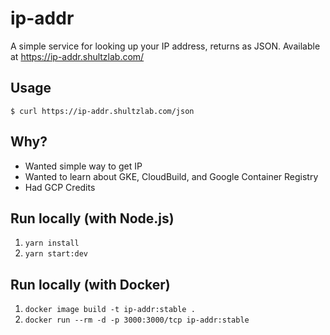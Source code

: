 # ip-addr

A simple service for looking up your IP address, returns as JSON. Available at https://ip-addr.shultzlab.com/

## Usage

```
$ curl https://ip-addr.shultzlab.com/json
```

## Why?

* Wanted simple way to get IP
* Wanted to learn about GKE, CloudBuild, and Google Container Registry
* Had GCP Credits

## Run locally (with Node.js)

1. `yarn install`
2. `yarn start:dev`

## Run locally (with Docker)

1. `docker image build -t ip-addr:stable .`
2. `docker run --rm -d -p 3000:3000/tcp ip-addr:stable`

